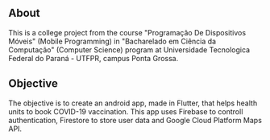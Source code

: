 ## About
This is a college project from the course "Programação De Dispositivos Móveis" (Mobile Programming) in "Bacharelado em Ciência da Computação" (Computer Science) program at Universidade Tecnologica Federal do Paraná - UTFPR, campus Ponta Grossa.
## Objective
The objective is to create an android app, made in Flutter, that helps health units to book COVID-19 vaccination. This app uses Firebase to controll authentication, Firestore to store user data and Google Cloud Platform Maps API.
